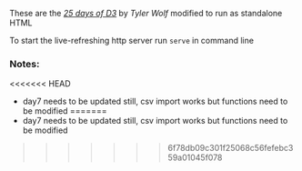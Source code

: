 These are the [_25 days of D3_](https://observablehq.com/@thetylerwolf/25-days-of-d3) by _Tyler Wolf_ modified to run as standalone HTML

To start the live-refreshing http server run `serve` in command line

### Notes:
<<<<<<< HEAD
* day7 needs to be updated still, csv import works but functions need to be modified
=======
* day7 needs to be updated still, csv import works but functions need to be modified
>>>>>>> 6f78db09c301f25068c56fefebc359a01045f078
